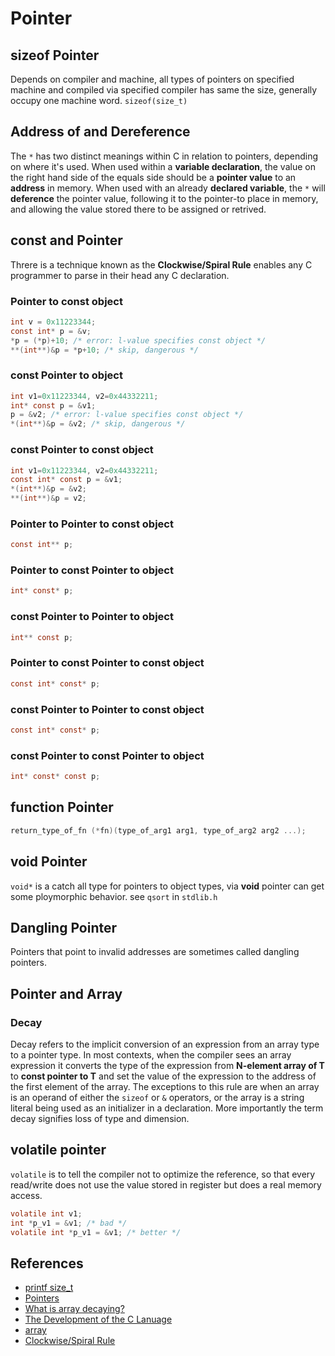 # Pointer


## sizeof Pointer
Depends on compiler and machine, all types of pointers on specified machine and 
compiled via specified compiler has same the size, generally occupy one machine word.
```sizeof(size_t)```

## Address of and Dereference 
The ```*``` has two distinct meanings within C in relation to pointers, depending on 
where it's used. When used within a **variable declaration**, the value on the right 
hand side of the equals side should be a **pointer value** to an **address** in
memory. When used with an already **declared variable**, the ```*``` will 
**deference** the pointer value, following it to the pointer-to place in memory, and
allowing the value stored there to be assigned or retrived.


## const and Pointer
Threre is a technique known as the **Clockwise/Spiral Rule** enables any C programmer to parse in their head any C declaration.

### Pointer to const object
```c
int v = 0x11223344;
const int* p = &v;
*p = (*p)+10; /* error: l-value specifies const object */
**(int**)&p = *p+10; /* skip, dangerous */
```

### const Pointer to object
```c
int v1=0x11223344, v2=0x44332211;
int* const p = &v1;
p = &v2; /* error: l-value specifies const object */
*(int**)&p = &v2; /* skip, dangerous */
```

### const Pointer to const object
```c
int v1=0x11223344, v2=0x44332211;
const int* const p = &v1;
*(int**)&p = &v2;
**(int**)&p = v2;
```

### Pointer to Pointer to const object
```c
const int** p;
```

### Pointer to const Pointer to object
```c
int* const* p;
```

### const Pointer to Pointer to object
```c
int** const p;
```

### Pointer to const Pointer to const object
```c
const int* const* p;
```

### const Pointer to Pointer to const object
```c
const int* const* p;
```

### const Pointer to const Pointer to object
```c
int* const* const p;
```

## function Pointer

```c
return_type_of_fn (*fn)(type_of_arg1 arg1, type_of_arg2 arg2 ...);
```

## void Pointer
```void*``` is a catch all type for pointers to object types, via **void** pointer 
can get some ploymorphic behavior. see ```qsort``` in ```stdlib.h```


## Dangling Pointer
Pointers that point to invalid addresses are sometimes called dangling pointers.

## Pointer and Array

### Decay
Decay refers to the implicit conversion of an expression from an array type to 
a pointer type. In most contexts, when the compiler sees an array expression it 
converts the type of the expression from **N-element array of T** to 
**const pointer to T** and set the value of the expression to the address of the first element of the array.
The exceptions to this rule are when an array is an operand of either the 
```sizeof``` or ```&``` operators, or the array is a string literal being used as an
initializer in a declaration. More importantly the term decay signifies loss of type 
and dimension.

## volatile pointer
```volatile``` is to tell the compiler not to optimize the reference, so that every 
read/write does not use the value stored in register but does a real memory access.

```c
volatile int v1;
int *p_v1 = &v1; /* bad */
volatile int *p_v1 = &v1; /* better */
```

## References
* [printf size_t](http://stackoverflow.com/questions/2524611/how-can-one-print-a-size-t-variable-portably-using-the-printf-family)
* [Pointers](http://stackoverflow.com/documentation/c/1108/pointers#t=201702060822544818513)
* [What is array decaying?](http://stackoverflow.com/questions/1461432/what-is-array-decaying)
* [The Development of the C Lanuage](https://www.bell-labs.com/usr/dmr/www/chist.html)
* [array](../array/README.md)
* [Clockwise/Spiral Rule](http://c-faq.com/decl/spiral.anderson.html)
